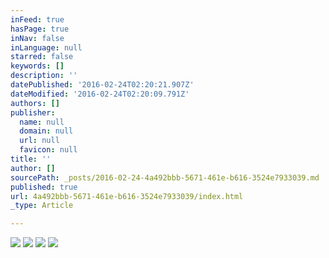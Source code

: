 ```yaml
---
inFeed: true
hasPage: true
inNav: false
inLanguage: null
starred: false
keywords: []
description: ''
datePublished: '2016-02-24T02:20:21.907Z'
dateModified: '2016-02-24T02:20:09.791Z'
authors: []
publisher:
  name: null
  domain: null
  url: null
  favicon: null
title: ''
author: []
sourcePath: _posts/2016-02-24-4a492bbb-5671-461e-b616-3524e7933039.md
published: true
url: 4a492bbb-5671-461e-b616-3524e7933039/index.html
_type: Article

---
```

![](https://the-grid-user-content.s3-us-west-2.amazonaws.com/c0473870-6651-46a0-af21-a82caca056cd.jpg)
![](https://the-grid-user-content.s3-us-west-2.amazonaws.com/c8c02082-6181-45a5-b640-26407931589d.jpg)
![](https://the-grid-user-content.s3-us-west-2.amazonaws.com/3e5b5639-8cce-49ec-9a3f-c67da835cfe4.jpg)
![](https://the-grid-user-content.s3-us-west-2.amazonaws.com/cb6e0804-6841-440a-959c-96aca040d7f5.jpg)